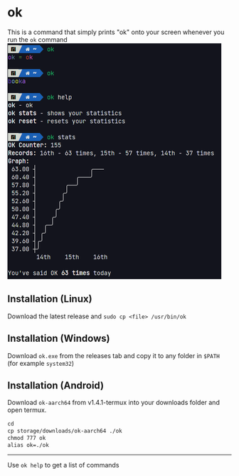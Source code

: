 # ok
This is a command that simply prints "ok" onto your screen whenever you run the `ok` command
![Screenshot](https://raw.githubusercontent.com/ErrorNoInternet/ok/main/ok.png)

## Installation (Linux)
Download the latest release and `sudo cp <file> /usr/bin/ok`

## Installation (Windows)
Download `ok.exe` from the releases tab and copy it to any folder in `$PATH` (for example `system32`)

## Installation (Android)
Download `ok-aarch64` from v1.4.1-termux into your downloads folder and open termux.
```
cd
cp storage/downloads/ok-aarch64 ./ok
chmod 777 ok
alias ok=./ok
```

--------------------

Use `ok help` to get a list of commands
